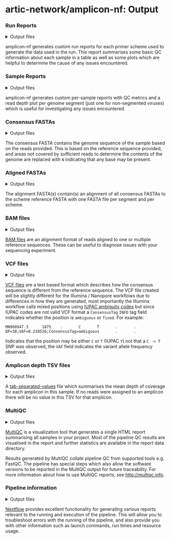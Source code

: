 # artic-network/amplicon-nf: Output

<!-- ## Introduction

This document describes the output produced by the pipeline. Most of the plots are taken from the MultiQC report, which summarises results at the end of the pipeline.

The directories listed below will be created in the results directory after the pipeline has finished. All paths are relative to the top-level results directory. -->

<!-- TODO nf-core: Write this documentation describing your workflow's output -->

<!-- ## Pipeline overview

The pipeline is built using [Nextflow](https://www.nextflow.io/) and processes data using the following steps:

- 

- [MultiQC](#multiqc) - Aggregate report describing results and QC from the whole pipeline
- [Pipeline information](#pipeline-information) - Report metrics generated during the workflow execution -->

### Run Reports

<details markdown="1">
<summary>Output files</summary>

- `<SCHEME_NAME>_amplicon-nf_run-report.html`: a standalone run report that can be viewed in your web browser, one report is generated per primer scheme used in the pipeline.

</details>

amplicon-nf generates custom run reports for each primer scheme used to generate the data used in the run. This report summarises some basic QC information about each sample in a table as well as some plots which are helpful to determine the cause of any issues encountered.

### Sample Reports

<details markdown="1">
<summary>Output files</summary>

- `<SAMPLE>/`
  - `<SAMPLE>_amplicon-nf_sample-report.html`: a standalone sample report that can be viewed in your web browser, one report is generated for each sample provided in the samplesheet.

</details>

amplicon-nf generates custom per-sample reports with QC metrics and a read depth plot per genome segment (just one for non-segmented viruses) which is useful for investigating any issues encountered.

### Consensus FASTAs

<details markdown="1">
<summary>Output files</summary>

- `<SAMPLE>/`
  - `<SAMPLE>.consensus.fasta`: the produced consensus FASTA for each sample provided in the samplesheet.

</details>

The consensus FASTA contains the genome sequence of the sample based on the reads provided. This is based on the reference sequence provided, and areas not covered by sufficient reads to determine the contents of the genome are replaced with `N` indicating that any base may be present.

### Aligned FASTAs

<details markdown="1">
<summary>Output files</summary>

- `<CHROM-NAME>.<SCHEME>.aligned-consensus.fasta`: An alignment of all consensus sequences aligned to the reference sequence for each reference segment for each scheme.

</details>

The alignment FASTA(s) contain(s) an alignment of all consensus FASTAs to the scheme reference FASTA with one FASTA file per segment and per scheme.

### BAM files

<details markdown="1">
<summary>Output files</summary>

- `<SAMPLE>/`
  - `<SAMPLE>.primertrimmed.sorted.bam`: The depth normalised, primertrimmed BAM file which was used to call variants against the reference.
  - `<SAMPLE>.sorted.bam`: Reads aligned to the reference with minimal filtering, normalisation, or primertrimming.

</details>

[BAM files](https://en.wikipedia.org/wiki/BAM_(file_format)) are an alignment format of reads aligned to one or multiple reference sequences. These can be useful to diagnose issues with your sequencing experiment.

### VCF files

<details markdown="1">
<summary>Output files</summary>

- `<SAMPLE>/`
  - `<SAMPLE>.vcf.gz`: The variant calls used to generate the consensus sequence in the FASTA.

</details>

[VCF files](https://en.wikipedia.org/wiki/Variant_Call_Format) are a text based format which describes how the consensus sequence is different from the reference sequence. The VCF file created will be slightly different for the Illumina / Nanopore workflows due to differences in how they are generated, most importantly the Illumina workflow calls mixed positions using [IUPAC ambiguity codes](https://en.wikipedia.org/wiki/Nucleic_acid_notation#IUPAC_notation) but since IUPAC codes are not valid VCF format a `ConsensusTag` `INFO` tag field indicates whether the position is `ambiguous` or `fixed`. For example:
```
MN908947.3      1875    .       C       T       .       .       DP=38;VAF=0.210526;ConsensusTag=ambiguous       .       .
```
Indicates that the position may be either `C` or `T` (IUPAC `Y`) not that a `C -> T` SNP was observed, the `VAF` field indicates the variant allele frequency observed.

### Amplicon depth TSV files

<details markdown="1">
<summary>Output files</summary>

- `<SAMPLE>/`
  - `<SAMPLE>.amplicon_depths.tsv`: The observed depths of each amplicon calculated by `align_trim`.

</details>

A [tab-separated-values](https://en.wikipedia.org/wiki/Tab-separated_values) file which summarises the mean depth of coverage for each amplicon in this sample. If no reads were assigned to an amplicon there will be no value in this TSV for that amplicon.

### MultiQC

<details markdown="1">
<summary>Output files</summary>

- `multiqc/`
  - `multiqc_report.html`: a standalone HTML file that can be viewed in your web browser.
  - `multiqc_data/`: directory containing parsed statistics from the different tools used in the pipeline.

</details>

[MultiQC](http://multiqc.info) is a visualization tool that generates a single HTML report summarising all samples in your project. Most of the pipeline QC results are visualised in the report and further statistics are available in the report data directory.

Results generated by MultiQC collate pipeline QC from supported tools e.g. FastQC. The pipeline has special steps which also allow the software versions to be reported in the MultiQC output for future traceability. For more information about how to use MultiQC reports, see <http://multiqc.info>.

### Pipeline information

<details markdown="1">
<summary>Output files</summary>

- `pipeline_info/`
  - Reports generated by Nextflow: `execution_report.html`, `execution_timeline.html`, `execution_trace.txt` and `pipeline_dag.dot`/`pipeline_dag.svg`.
  - Reports generated by the pipeline: `pipeline_report.html`, `pipeline_report.txt` and `software_versions.yml`. The `pipeline_report*` files will only be present if the `--email` / `--email_on_fail` parameter's are used when running the pipeline.
  - Reformatted samplesheet files used as input to the pipeline: `samplesheet.valid.csv`.
  - Parameters used by the pipeline run: `params.json`.

</details>

[Nextflow](https://www.nextflow.io/docs/latest/tracing.html) provides excellent functionality for generating various reports relevant to the running and execution of the pipeline. This will allow you to troubleshoot errors with the running of the pipeline, and also provide you with other information such as launch commands, run times and resource usage.
